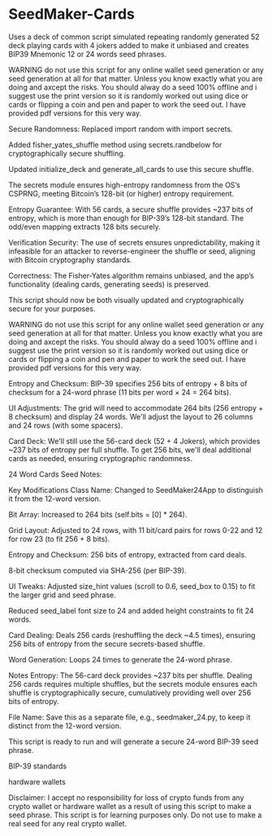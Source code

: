 # SeedMaker-Cards
Uses a deck of common script simulated repeating randomly generated 52 deck playing cards with 4 jokers added to make it unbiased and creates BIP39 Mnemonic 12 or 24 words seed phrases. 


WARNING do not use this script for any online wallet seed generation or any seed generation at all for that matter. Unless you know exactly what you are doing and axcept the risks. You should alway do a seed 100% offline and i suggest use the print version so it is randomly worked out using dice or cards or flipping a coin and pen and paper to work the seed out. I have provided pdf versions for this very way. 



Secure Randomness:
Replaced import random with import secrets.

Added fisher_yates_shuffle method using secrets.randbelow for cryptographically secure shuffling.

Updated initialize_deck and generate_all_cards to use this secure shuffle.

The secrets module ensures high-entropy randomness from the OS’s CSPRNG, meeting Bitcoin’s 128-bit (or higher) entropy requirement.

Entropy Guarantee: With 56 cards, a secure shuffle provides ~237 bits of entropy, which is more than enough for BIP-39’s 128-bit standard. The odd/even mapping extracts 128 bits securely.

Verification
Security: The use of secrets ensures unpredictability, making it infeasible for an attacker to reverse-engineer the shuffle or seed, aligning with Bitcoin cryptography standards.

Correctness: The Fisher-Yates algorithm remains unbiased, and the app’s functionality (dealing cards, generating seeds) is preserved.

This script should now be both visually updated and cryptographically secure for your purposes. 


WARNING do not use this script for any online wallet seed generation or any seed generation at all for that matter. Unless you know exactly what you are doing and axcept the risks. You should alway do a seed 100% offline and i suggest use the print version so it is randomly worked out using dice or cards or flipping a coin and pen and paper to work the seed out. I have provided pdf versions for this very way. 



Entropy and Checksum: BIP-39 specifies 256 bits of entropy + 8 bits of checksum for a 24-word phrase (11 bits per word × 24 = 264 bits).

UI Adjustments: The grid will need to accommodate 264 bits (256 entropy + 8 checksum) and display 24 words. We'll adjust the layout to 26 columns and 24 rows (with some spacers).

Card Deck: We'll still use the 56-card deck (52 + 4 Jokers), which provides ~237 bits of entropy per full shuffle. To get 256 bits, we'll deal additional cards as needed, ensuring cryptographic randomness.


24 Word Cards Seed Notes:

Key Modifications
Class Name: Changed to SeedMaker24App to distinguish it from the 12-word version.

Bit Array: Increased to 264 bits (self.bits = [0] * 264).

Grid Layout: Adjusted to 24 rows, with 11 bit/card pairs for rows 0-22 and 12 for row 23 (to fit 256 + 8 bits).

Entropy and Checksum: 
256 bits of entropy, extracted from card deals.

8-bit checksum computed via SHA-256 (per BIP-39).

UI Tweaks: 
Adjusted size_hint values (scroll to 0.6, seed_box to 0.15) to fit the larger grid and seed phrase.

Reduced seed_label font size to 24 and added height constraints to fit 24 words.

Card Dealing: Deals 256 cards (reshuffling the deck ~4.5 times), ensuring 256 bits of entropy from the secure secrets-based shuffle.

Word Generation: Loops 24 times to generate the 24-word phrase.

Notes
Entropy: The 56-card deck provides ~237 bits per shuffle. Dealing 256 cards requires multiple shuffles, but the secrets module ensures each shuffle is cryptographically secure, cumulatively providing well over 256 bits of entropy.

File Name: Save this as a separate file, e.g., seedmaker_24.py, to keep it distinct from the 12-word version.

This script is ready to run and will generate a secure 24-word BIP-39 seed phrase. 

BIP-39 standards

hardware wallets


Disclaimer: I accept no responsibility for loss of crypto funds from any crypto wallet or hardware wallet as a result of using this script to make a seed phrase. This script is for learning purposes only. Do not use to make a real seed for any real crypto wallet. 



